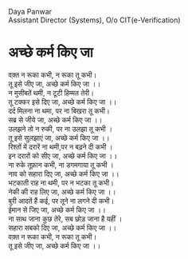 Daya Panwar  
Assistant Director (Systems), O/o CIT(e-Verification)

अच्छे कर्म किए जा 
========================


वक़्त न रूका कभी, न रूका तू कभी।  
तू इसे जीए जा, अच्छे कर्म किए जा ।।  
न मुसीबतें थमी, न टूटी हिम्मत तेरी।  
तू टक्कर इसे दिए जा, अच्छे कर्म किए जा ।।  
दर्द मिलना ना थमा, पर ना बिखरा तू कभी।   
सब्र से जीये जा, अच्छे कर्म किए जा ।।  
उलझने तो न रुकी, पर ना उलझा तू कभी ।  
तू इसे सुलझाएं जा, अच्छे कर्म किए जा ।।  
रिश्तों में दरारें ना थमी,पर न बढ़ने दी कभी ।  
इन दरारों को सीए जा, अच्छे कर्म किए जा ।।  
ना रुके तूफ़ान कभी, ना डगमगाया तू कभी ।  
नाव को सहारा दिए जा, अच्छे कर्म किए जा ।।  
भटकाती राह ना थमी, पर न भटका तू कभी।  
नेकी की राह लिए जा, अच्छे कर्म किए जा ।।  
बुरी आदतें हैं कई, पर तूने ना लगने दी कभी।   
ईमान से जिए जा, अच्छे कर्म किए जा ।।  
ना साथ जाना कुछ तेरे, सब छोड़ जाना है यहीं ।  
सहारा सबको दिए जा, अच्छे कर्म किए जा ।।  
वक़्त न रूका कभी, न रूका तू कभी।  
तू इसे जीए जा, अच्छे कर्म किए जा ।।
